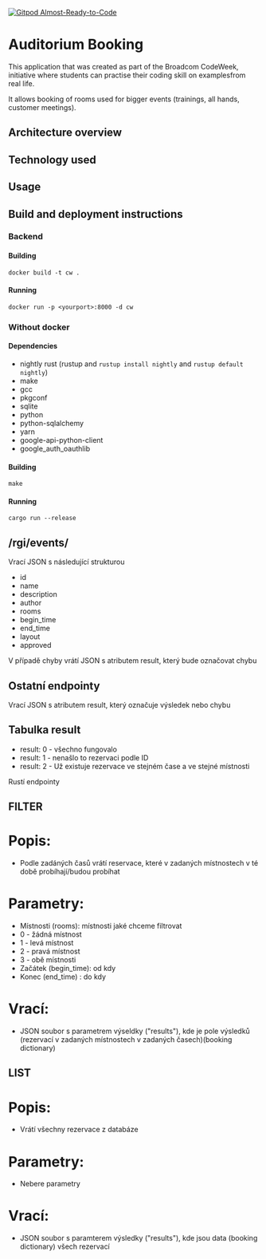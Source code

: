 [![Gitpod Almost-Ready-to-Code](https://img.shields.io/badge/Gitpod-Ready--to--Code-blue?logo=gitpod)](https://gitpod.io/#https://github.com/ishche/auditorium-booking) 

# Auditorium Booking

This application that was created as part of the Broadcom CodeWeek, initiative where students can practise their coding skill on  examplesfrom real life.

It allows booking of rooms used for bigger events (trainings, all hands, customer meetings).

## Architecture overview

## Technology used

## Usage

## Build and deployment instructions

### Backend

#### Building
```shell
docker build -t cw .
```
#### Running
```shell
docker run -p <yourport>:8000 -d cw
```
### Without docker

#### Dependencies
+ nightly rust (rustup and `rustup install nightly` and `rustup default nightly`)
+ make
+ gcc
+ pkgconf
+ sqlite
+ python
+ python-sqlalchemy
+ yarn
+ google-api-python-client
+ google_auth_oauthlib

#### Building
```shell
make
```
#### Running
```shell
cargo run --release
```

## /rgi/events/<id>
Vrací JSON s následující strukturou
- id
- name
- description
- author
- rooms
- begin_time
- end_time
- layout
- approved
  
 V případě chyby vrátí JSON s atributem result, který bude označovat chybu
 
 ## Ostatní endpointy
 Vrací JSON s atributem result, který označuje výsledek nebo chybu
 
 ## Tabulka result
 - result: 0    - všechno fungovalo
 - result: 1    - nenašlo to rezervaci podle ID
 - result: 2    - Už existuje rezervace ve stejném čase a ve stejné místnosti


Rustí endpointy
## FILTER
# Popis:
 - Podle zadáných časů vrátí reservace, které v zadaných místnostech v té době probíhají/budou probíhat
# Parametry:
 - Místnosti (rooms): místnosti jaké chceme filtrovat
 - 0 - žádná místnost
 - 1 - levá místnost
 - 2 - pravá místnost
 - 3 - obě místnosti
 - Začátek (begin_time): od kdy
 - Konec (end_time) : do kdy
# Vrací:
 - JSON soubor s parametrem výseldky ("results"), kde je pole výsledků (rezervací v zadaných místnostech v zadaných časech)(booking dictionary)
## LIST
# Popis:
 - Vrátí všechny rezervace z databáze
# Parametry:
 - Nebere parametry
# Vrací:
 - JSON soubor s paramterem výsledky ("results"), kde jsou data (booking dictionary) všech rezervací

